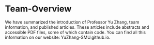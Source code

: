 # Team-Overview
We have summarized the introduction of Professor Yu Zhang, team information, and published articles. These articles include abstracts and accessible PDF files, some of which contain code. You can find all this information on our website: YuZhang-SMU.github.io.
